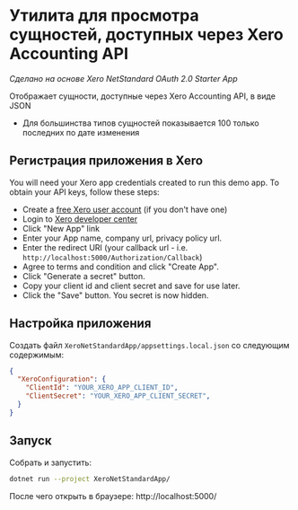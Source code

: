 # Утилита для просмотра сущностей, доступных через Xero Accounting API

_Сделано на основе Xero NetStandard OAuth 2.0 Starter App_

Отображает сущности, доступные через Xero Accounting API, в виде JSON

- Для большинства типов сущностей показывается 100 только последних по дате изменения

## Регистрация приложения в Xero

You will need your Xero app credentials created to run this demo app. 
To obtain your API keys, follow these steps:

* Create a [free Xero user account](https://www.xero.com/us/signup/api/) (if you don't have one)
* Login to [Xero developer center](https://developer.xero.com/myapps)
* Click "New App" link
* Enter your App name, company url, privacy policy url.
* Enter the redirect URI (your callback url - i.e. `http://localhost:5000/Authorization/Callback`)
* Agree to terms and condition and click "Create App".
* Click "Generate a secret" button.
* Copy your client id and client secret and save for use later.
* Click the "Save" button. You secret is now hidden.

## Настройка приложения

Создать файл `XeroNetStandardApp/appsettings.local.json` со следующим содержимым: 

```json
{
  "XeroConfiguration": {
    "ClientId": "YOUR_XERO_APP_CLIENT_ID",
    "ClientSecret": "YOUR_XERO_APP_CLIENT_SECRET",
  }
}
```

## Запуск

Собрать и запустить:

```bash
dotnet run --project XeroNetStandardApp/
```

После чего открыть в браузере: http://localhost:5000/
